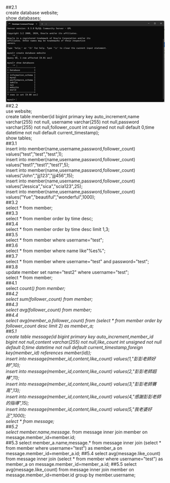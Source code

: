 ##2.1  
create database website;  
show databases;  
![image](picture/2.1.png)  
##2.2  
use website;  
create table member(id bigint primary key auto_increment,name varchar(255) not null, username varchar(255) not null,password varchar(255) not null,follower_count int unsigned not null default 0,time datetime not null default current_timestamp);  
show tables;  
##3.1  
insert into member(name,username,password,follower_count) values("test","test","test",1);  
insert into member(name,username,password,follower_count) values("test1","test1","test1",5);  
insert into member(name,username,password,follower_count) values("John","jjj123","jjj456",15);  
insert into member(name,username,password,follower_count) values("Jessica","sica","scia123",25);  
insert into member(name,username,password,follower_count) values("Yue","beautiful","wonderful",1000);  
##3.2  
select * from member;  
##3.3  
select * from member order by time desc;  
##3.4  
select * from member order by time desc limit 1,3;  
##3.5  
select * from member where username="test";  
##3.6  
select * from member where name like"%es%";  
##3.7  
select * from member where username="test" and password="test";  
##3.8  
update member set name="test2" where username="test";  
select * from member;  
##4.1  
select count(*) from member;  
##4.2  
select sum(follower_count) from member;  
##4.3  
select avg(follower_count) from member;  
##4.4  
select avg(member_a.follower_count) from (select * from member order by follower_count desc limit 2) as member_a;  
##5.1  
create table message(id bigint primary key auto_increment,member_id bigint not null,content varchar(255) not null,like_count int unsigned not null default 0,time datetime not null default current_timestamp,foreign key(member_id) references member(id));  
insert into message(member_id,content,like_count) values(1,"彭彭老師好帥",10);  
insert into message(member_id,content,like_count) values(2,"彭彭老師超棒",11);  
insert into message(member_id,content,like_count) values(3,"彭彭老師賽高",13);  
insert into message(member_id,content,like_count) values(4,"感謝彭彭老師的指導",15);  
insert into message(member_id,content,like_count) values(5,"我老婆好正",1000);  
select * from message;  
##5.2  
select member.name,message.* from message inner join member on message.member_id=member.id;  
##5.3
select member_a.name,message.* from message inner join (select * from member where username="test") as member_a on message.member_id=member_a.id; 
##5.4
select avg(message.like_count) from message inner join (select * from member where username="test") as member_a on message.member_id=member_a.id;
##5.5
select avg(message.like_count) from message inner join member on message.member_id=member.id group by member.username;
